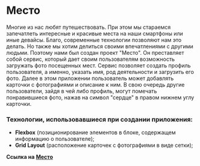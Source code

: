 # Место

Многие из нас любят путешествовать. При этом мы стараемся запечатлеть интересные и красивые места на наши смартфоны или иные девайсы. Благо, современные технологии позволяют нам это делать. Но также мы хотим делиться своими впечатлениями с другими людьми. Поэтому нами был создан проект "Место". Он преставляет собой сервис, который дает своим пользователям возможность загружать фото посещенных мест. Сервис позволяет создать профиль пользователя, а именно, указать имя, род деятельности и загрузить его фото. Далее в этом приложении пользователь может добавлять карточки с фотографиями и описание к ним. В свою очередь другие пользователи, зайдя в чей либо профиль, могут помечать понравившиеся фото, нажав на символ "сердце" в правом нижнем углу карточки.

### Технологии, использовавшиеся при создании приложения:
* __Flexbox__ (позиционирование элементов в блоке, содержащем информацию о пользователе);
* __Grid Layout__ (расположение карточек с фотографиями в виде сетки);

__Ссылка на__ **[Место](https://dima-penzev.github.io/mesto/index.html)**
